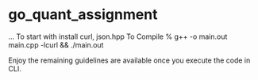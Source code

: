 # go_quant_assignment
...
To start with install curl, json.hpp
To Compile 
 % g++ -o main.out main.cpp -lcurl && ./main.out

Enjoy the remaining guidelines are available once you execute the code in CLI.
